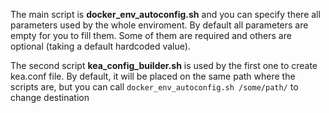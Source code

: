 The main script is **docker_env_autoconfig.sh** and you can specify there all parameters used by the whole enviroment. By default all parameters are empty for you to fill them. Some of them are required and others are optional (taking a default hardcoded value).

The second script **kea_config_builder.sh** is used by the first one to create kea.conf file. By default, it will be placed on the same path where the scripts are, but you can call `docker_env_autoconfig.sh /some/path/` to change destination